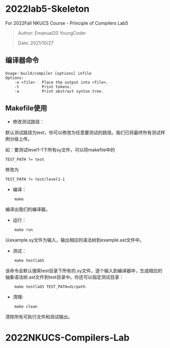 # 2022lab5-Skeleton
For 2022Fall NKUCS Course - Principle of Compilers Lab5

> Author: Emanual20 YoungCoder
> 
> Date: 2021/10/27

## 编译器命令
```
Usage：build/compiler [options] infile
Options:
    -o <file>   Place the output into <file>.
    -t          Print tokens.
    -a          Print abstract syntax tree.
```

## Makefile使用

* 修改测试路径：

默认测试路径为test，你可以修改为任意要测试的路径。我们已将最终所有测试样例分级上传。

如：要测试level1-1下所有sy文件，可以将makefile中的

```
TEST_PATH ?= test
```

修改为

```
TEST_PATH ?= test/level1-1
```

* 编译：

```
    make
```
编译出我们的编译器。

* 运行：
```
    make run
```
以example.sy文件为输入，输出相应的语法树到example.ast文件中。

* 测试：
```
    make testlab5
```
该命令会默认搜索test目录下所有的.sy文件，逐个输入到编译器中，生成相应的抽象语法树.ast文件到test目录中。你还可以指定测试目录：
```
    make testlab5 TEST_PATH=dirpath
```

* 清理:
```
    make clean
```
清除所有可执行文件和测试输出。
# 2022NKUCS-Compilers-Lab
